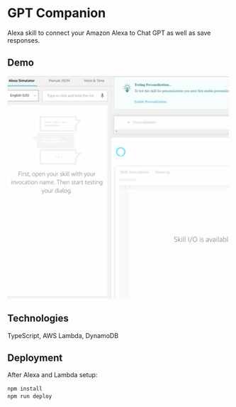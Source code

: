 # GPT Companion

Alexa skill to connect your Amazon Alexa to Chat GPT as well as save responses.

## Demo

<img src="assets/demo.gif" width="500" height="500"/>

## Technologies

TypeScript, AWS Lambda, DynamoDB

## Deployment

After Alexa and Lambda setup:

```bash
npm install
npm run deploy
```
